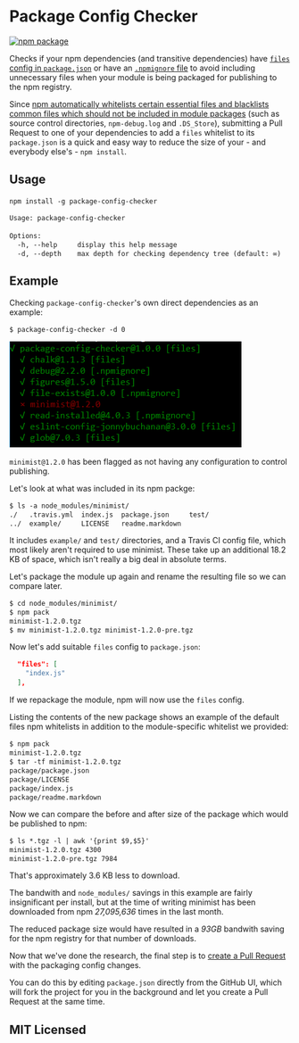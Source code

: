 # Package Config Checker

[![npm package][npm-badge]][npm]

Checks if your npm dependencies (and transitive dependencies) have [`files` config in `package.json`](https://docs.npmjs.com/files/package.json#files) or have an [`.npmignore` file](https://docs.npmjs.com/misc/developers#keeping-files-out-of-your-package) to avoid including unnecessary files when your module is being packaged for publishing to the npm registry.

Since [npm automatically whitelists certain essential files and blacklists common files which should not be included in module packages](https://docs.npmjs.com/files/package.json#files) (such as source control directories, `npm-debug.log` and `.DS_Store`), submitting a Pull Request to one of your dependencies to add a `files` whitelist to its `package.json` is a quick and easy way to reduce the size of your - and everybody else's - `npm install`.

## Usage

```
npm install -g package-config-checker
```
```
Usage: package-config-checker

Options:
  -h, --help     display this help message
  -d, --depth    max depth for checking dependency tree (default: ∞)
```

## Example

Checking `package-config-checker`'s own direct dependencies as an example:

```
$ package-config-checker -d 0
```
![](example-output.png)

`minimist@1.2.0` has been flagged as not having any configuration to control publishing.

Let's look at what was included in its npm packge:

```
$ ls -a node_modules/minimist/
./   .travis.yml  index.js  package.json     test/
../  example/     LICENSE   readme.markdown

```

It includes `example/` and `test/` directories, and a Travis CI config file, which most likely aren't required to use minimist. These take up an additional 18.2 KB of space, which isn't really a big deal in absolute terms.

Let's package the module up again and rename the resulting file so we can compare later.

```
$ cd node_modules/minimist/
$ npm pack
minimist-1.2.0.tgz
$ mv minimist-1.2.0.tgz minimist-1.2.0-pre.tgz
```

Now let's add suitable `files` config to `package.json`:

```json
  "files": [
    "index.js"
  ],
```

If we repackage the module, npm will now use the `files` config.

Listing the contents of the new package shows an example of the default files npm whitelists in addition to the module-specific whitelist we provided:

```
$ npm pack
minimist-1.2.0.tgz
$ tar -tf minimist-1.2.0.tgz
package/package.json
package/LICENSE
package/index.js
package/readme.markdown
```

Now we can compare the before and after size of the package which would be published to npm:

```
$ ls *.tgz -l | awk '{print $9,$5}'
minimist-1.2.0.tgz 4300
minimist-1.2.0-pre.tgz 7984
```

That's approximately 3.6 KB less to download.

The bandwith and `node_modules/` savings in this example are fairly insignificant per install, but at the time of writing minimist has been downloaded from npm *27,095,636* times in the last month.

The reduced package size would have resulted in a *93GB* bandwith saving for the npm registry for that number of downloads.

Now that we've done the research, the final step is to [create a Pull Request](https://github.com/substack/minimist/pull/88) with the packaging config changes.

You can do this by editing `package.json` directly from the GitHub UI, which will fork the project for you in the background and let you create a Pull Request at the same time.

## MIT Licensed

[npm-badge]: https://img.shields.io/npm/v/package-config-checker.png
[npm]: https://www.npmjs.org/package/package-config-checker
